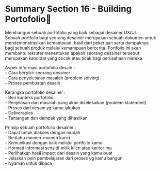 # Summary Section 16 - Building Portofolio:rocket:

Membangun sebuah portofolio yang baik sebagai desainer UX/UI.<br>
Sebuah portfolio bagi seorang desainer merupakan sebuah dokumen untuk mendemonstrasikan kemampuan, hasil dari pekerjaan serta dampaknya bagi sebuah produk melalui kemampuan bercerita. Portfolio ini akan membantu rekruter menentukan apakah seorang desainer tersebut merupakan kandidat yang cocok atau tidak bagi perusahaan mereka.
<p>
Aspek informasi portofolio desain : <br>
- Cara berpikir seorang desainer<br>
- Cara penyelesaian masalah (problem solving)<br>
- Proses pembuatan desain<br>
<p>
Kerangka portofolio desainer : <br>
- Beri konteks portofolio<br>
- Penjelasan dari masalah yang akan diselesaikan (problem statement)<br>
- Proses dari desain yg kamu lakukan<br>
- Deliverables<br>
- Tantangan dan dampak yang dihasilkan<br>
<p>
Prinsip sebuah portofolio desainer : <br>
- Dapat untuk diakses dengan mudah<br>
- Beritahu momen-momen kunci<br>
- Komunikasi dengan baik melalui portfolio kamu<br>
- Hormati informasi sensitif milik klien atau kantor mu<br>
- Perlihatkan hasil impact dari desain yang kamu buat<br>
- Jelaskan poin pembelajaran dari proses yg kamu bangun<br>
- Nyaman untuk dibaca<br>
